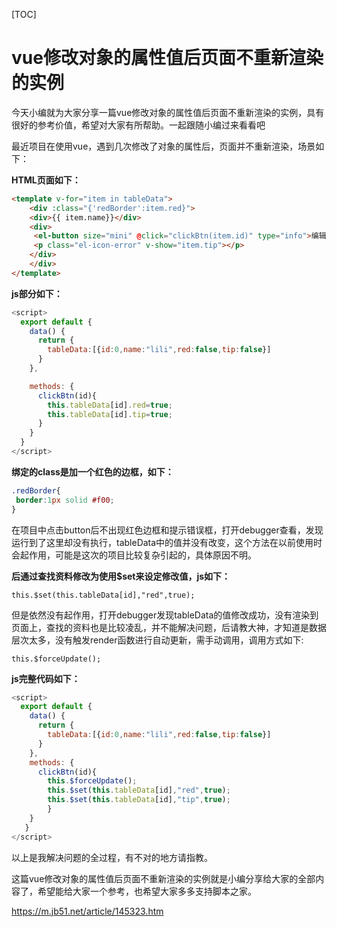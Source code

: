 [TOC]

# vue修改对象的属性值后页面不重新渲染的实例

 

今天小编就为大家分享一篇vue修改对象的属性值后页面不重新渲染的实例，具有很好的参考价值，希望对大家有所帮助。一起跟随小编过来看看吧

最近项目在使用vue，遇到几次修改了对象的属性后，页面并不重新渲染，场景如下：

**HTML页面如下：**

```html
<template v-for="item in tableData">
    <div :class="{'redBorder':item.red}">
    <div>{{ item.name}}</div>
    <div>
     <el-button size="mini" @click="clickBtn(item.id)" type="info">编辑</el-button>
     <p class="el-icon-error" v-show="item.tip"></p>
    </div>
    </div>
</template>
```

**js部分如下：**

```js
<script>
  export default {
    data() {
      return {
        tableData:[{id:0,name:"lili",red:false,tip:false}]
      }
    },

    methods: {
      clickBtn(id){
        this.tableData[id].red=true;
        this.tableData[id].tip=true;
      }
    }
  }
</script>
```

**绑定的class是加一个红色的边框，如下：**

```css
.redBorder{
 border:1px solid #f00;
} 
```

在项目中点击button后不出现红色边框和提示错误框，打开debugger查看，发现运行到了这里却没有执行，tableData中的值并没有改变，这个方法在以前使用时会起作用，可能是这次的项目比较复杂引起的，具体原因不明。

**后通过查找资料修改为使用$set来设定修改值，js如下：**

```
this.$set(this.tableData[id],"red",true);
```

但是依然没有起作用，打开debugger发现tableData的值修改成功，没有渲染到页面上，查找的资料也是比较凌乱，并不能解决问题，后请教大神，才知道是数据层次太多，没有触发render函数进行自动更新，需手动调用，调用方式如下:

```
this.$forceUpdate();
```

**js完整代码如下：**

```js
<script>
  export default {
    data() {
      return {
        tableData:[{id:0,name:"lili",red:false,tip:false}]
      }
    },
    methods: {
      clickBtn(id){
        this.$forceUpdate();
        this.$set(this.tableData[id],"red",true);
        this.$set(this.tableData[id],"tip",true);
   		}
   	}
   }
</script>
```

以上是我解决问题的全过程，有不对的地方请指教。

这篇vue修改对象的属性值后页面不重新渲染的实例就是小编分享给大家的全部内容了，希望能给大家一个参考，也希望大家多多支持脚本之家。





https://m.jb51.net/article/145323.htm